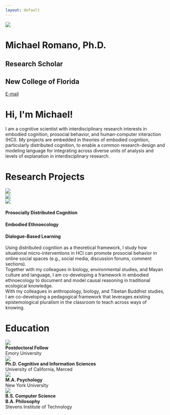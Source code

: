 ```yaml
---
layout: default
---
```


<div class="my-flex my-hero-profile">
  <div class="my-col-33">
    <img src="/assets/img/profile.jpg">
  </div>
  <div class="my-col-67">
    <h1>Michael Romano, Ph.D.</h1>
    <h2>Research Scholar</h2>
    <h2>New College of Florida</h2>
    <p><a href="mailto:mromano@ncf.edu">E-mail</a></p>
  </div>
</div>

# Hi, I'm Michael!

I am a cognitive scientist with interdisciplinary research interests in embodied cognition, prosocial behavior, and human-computer interaction (HCI). My projects are embedded in theories of embodied cognition, particularly distributed cognition, to enable a common research-design and modeling language for integrating across diverse units of analysis and levels of explanation in interdisciplinary research.

# Research Projects

<div class="my-flex">
  <div class="my-col-33">
    <img src="/assets/img/prosocial.jpg">
  </div>
  <div class="my-col-33">
    <img src="/assets/img/soil.jpg">
  </div>
  <div class="my-col-33">
    <img src="/assets/img/knowledge.jpg">
  </div>
</div>
<div class="my-flex my-center-text">
  <div class="my-col-33">
    <h4>Prosocially Distributed Cognition</h4>
  </div>
  <div class="my-col-33">
    <h4>Embodied Ethnoecology</h4>
  </div>
  <div class="my-col-33">
    <h4>Dialogue-Based Learning</h4>
  </div>
</div>
<div class="my-flex">
  <div class="my-col-33">
    Using distributed cognition as a theoretical framework, I study how situational micro-interventions in HCI can promote prosocial behavior in online social spaces (e.g., social media, discussion forums, comment sections).
  </div>
  <div class="my-col-33">
    Together with my colleagues in biology, environmental studies, and Mayan culture and language, I am co-developing a framework in embodied ethnoecology to document and model causal reasoning in traditional ecological knowledge.
  </div>
  <div class="my-col-33">
    With my colleagues in anthropology, biology, and Tibetan Buddhist studies, I am co-developing a pedagogical framework that leverages existing epistemological pluralism in the classroom to teach across ways of knowing.
  </div>
</div>

# Education

<div class="my-flex">
  <div class="my-col-10">
    <img src="/assets/img/emory.png">
  </div>
  <div class="my-col-90">
    <b>Postdoctoral Fellow</b><br>
    Emory University
  </div>
  
  <div class="my-col-10">
    <img src="/assets/img/ucmerced.png">
  </div>
  <div class="my-col-90">
    <b>Ph.D. Cognitive and Information Sciences</b><br>
    University of California, Merced
  </div>
  
  <div class="my-col-10">
    <img src="/assets/img/nyu.png">
  </div>
  <div class="my-col-90">
    <b>M.A. Psychology</b><br>
    New York University
  </div>
  
  <div class="my-col-10">
    <img src="/assets/img/stevens.png">
  </div>
  <div class="my-col-90">
    <b>B.S. Computer Science</b><br>
    <b>B.A. Philosophy</b><br>
    Stevens Institute of Technology
  </div>
</div>
